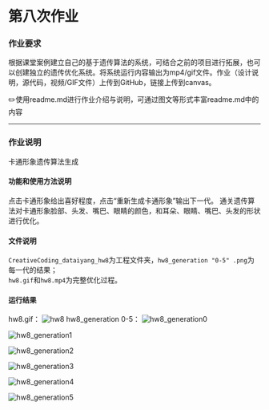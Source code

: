 # 第八次作业

### 作业要求

根据课堂案例建立自己的基于遗传算法的系统，可结合之前的项目进行拓展，也可以创建独立的遗传优化系统。将系统运行内容输出为mp4/gif文件。作业（设计说明，源代码，视频/GIF文件）上传到GitHub，链接上传到canvas。

✏️使用readme.md进行作业介绍与说明，可通过图文等形式丰富readme.md中的内容
***
### 作业说明
卡通形象遗传算法生成

#### 功能和使用方法说明
点击卡通形象给出喜好程度，点击“重新生成卡通形象”输出下一代。
通关遗传算法对卡通形象脸部、头发、嘴巴、眼睛的颜色，和耳朵、眼睛、嘴巴、头发的形状进行优化。

#### 文件说明
`CreativeCoding_dataiyang_hw8`为工程文件夹，`hw8_generation "0-5" .png`为每一代的结果；  
`hw8.gif`和`hw8.mp4`为完整优化过程。

#### 运行结果
<!-- <img src="https://github.com/dataiyang6/518030910258-Yuliangchun/blob/main/%5B%E7%AC%AC%E5%85%AB%E6%AC%A1%E4%BD%9C%E4%B8%9A%EF%BC%9A%E5%88%9B%E6%84%8F%E7%BC%96%E7%A8%8B%E7%A0%94%E7%A9%B6%EF%BC%9A%E5%A4%8D%E6%9D%82%E6%80%A7%EF%BD%9C%E9%81%97%E4%BC%A0%E4%BC%98%E5%8C%96%E7%AE%97%E6%B3%95%5D%E4%BD%9C%E4%B8%9A%EF%BC%9A%E5%9F%BA%E4%BA%8E%E9%81%97%E4%BC%A0%E7%AE%97%E6%B3%95%E7%9A%84%E8%AE%BE%E8%AE%A1%E4%BC%98%E5%8C%96%E7%B3%BB%E7%BB%9F/hw8.mp4" width="75%"> -->
hw8.gif：
![hw8](https://user-images.githubusercontent.com/71808245/141399112-2ef8094a-4ff3-4c5c-95fd-30673eaa21b2.gif)
hw8_generation 0-5：
![hw8_generation0](https://user-images.githubusercontent.com/71808245/141334431-2474d5eb-1b3a-434b-91bf-762f15459d66.png)   

![hw8_generation1](https://user-images.githubusercontent.com/71808245/141334462-9d4c9a59-1c0e-4379-8f31-d07c19478435.png)   

![hw8_generation2](https://user-images.githubusercontent.com/71808245/141334478-36cc860c-7025-4d4c-9c61-91fd3470e189.png)   

![hw8_generation3](https://user-images.githubusercontent.com/71808245/141334497-8d465864-42a4-4009-8fb3-e556931be720.png)   

![hw8_generation4](https://user-images.githubusercontent.com/71808245/141334509-98b3a3df-5999-419f-9802-fc75ada417cc.png)   

![hw8_generation5](https://user-images.githubusercontent.com/71808245/141334524-42d87bad-9caf-4754-a559-c15b6cd96dd2.png)   



